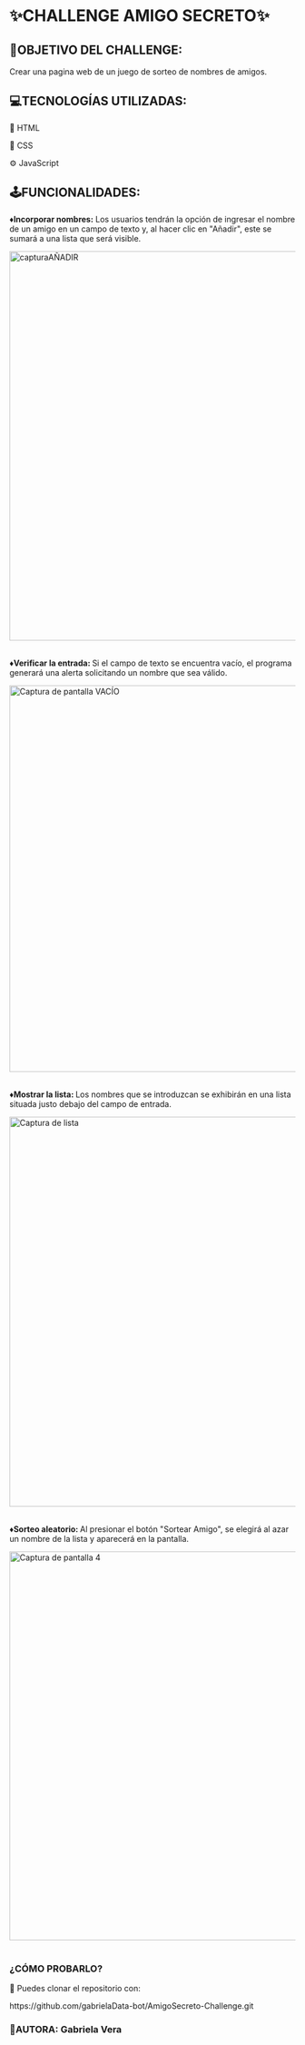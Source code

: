 <h1>✨CHALLENGE AMIGO SECRETO✨</h1>

<h2>🎯OBJETIVO DEL CHALLENGE:</h2>
<P>Crear una pagina web de un juego de sorteo de nombres de amigos. </p>

<h2>💻TECNOLOGÍAS UTILIZADAS:</h2>
<P>📕 HTML</P>
<P>🎨 CSS</p>
<P>⚙️ JavaScript</P>

<h2>🕹️FUNCIONALIDADES:</h2>
<P><b> ♦Incorporar nombres:</b> Los usuarios tendrán la opción de ingresar el nombre de un amigo en un campo de texto y, al hacer clic en "Añadir", este se sumará a una lista que será visible.</P>
<img width="1286" height="686" alt="capturaAÑADIR" src="https://github.com/user-attachments/assets/66b485d5-9ba1-4ad0-a70b-7a8f9b3fc624" />
<br></br>
<P><b> ♦Verificar la entrada: </b>Si el campo de texto se encuentra vacío, el programa generará una alerta solicitando un nombre que sea válido. </P>
<img width="1297" height="681" alt="Captura de pantalla VACÍO" src="https://github.com/user-attachments/assets/6385e7ac-fae5-47c9-91c7-b629cb6dcab5" />
<br></br>
<P><b> ♦Mostrar la lista: </b>Los nombres que se introduzcan se exhibirán en una lista situada justo debajo del campo de entrada. </P>
<img width="1297" height="687" alt="Captura de lista" src="https://github.com/user-attachments/assets/2f22e5a4-ae92-4b8e-8072-b28510476c1b" />
<br></br>
<P><b> ♦Sorteo aleatorio: </b>Al presionar el botón "Sortear Amigo", se elegirá al azar un nombre de la lista y aparecerá en la pantalla. </P>
<img width="1160" height="685" alt="Captura de pantalla 4" src="https://github.com/user-attachments/assets/04d1e58a-ec69-4971-af83-399ab6dda2c7" />
<br></br>
<h3>¿CÓMO PROBARLO?</h3>
<P>🎨 Puedes clonar el repositorio con:</p>
https://github.com/gabrielaData-bot/AmigoSecreto-Challenge.git

<h3>🧠AUTORA: Gabriela Vera</h3>
